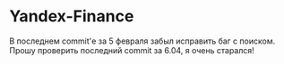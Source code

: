 # Yandex-Finance
В последнем commit'е за 5 февраля забыл исправить баг с поиском. Прошу проверить последний commit за 6.04, я очень старался!

